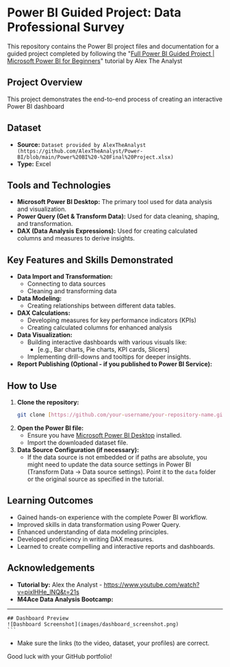 # Power BI Guided Project: Data Professional Survey

This repository contains the Power BI project files and documentation for a guided project completed by following the "[Full Power BI Guided Project | Microsoft Power BI for Beginners]((https://www.youtube.com/watch?v=pixlHHe_lNQ&t=21s))" tutorial by Alex The Analyst

## Project Overview

This project demonstrates the end-to-end process of creating an interactive Power BI dashboard

## Dataset

* **Source:** `Dataset provided by AlexTheAnalyst (https://github.com/AlexTheAnalyst/Power-BI/blob/main/Power%20BI%20-%20Final%20Project.xlsx)`
* **Type:** Excel

## Tools and Technologies

* **Microsoft Power BI Desktop:** The primary tool used for data analysis and visualization.
* **Power Query (Get & Transform Data):** Used for data cleaning, shaping, and transformation.
* **DAX (Data Analysis Expressions):** Used for creating calculated columns and measures to derive insights.

## Key Features and Skills Demonstrated

* **Data Import and Transformation:**
    * Connecting to data sources
    * Cleaning and transforming data
* **Data Modeling:**
    * Creating relationships between different data tables.
* **DAX Calculations:**
    * Developing measures for key performance indicators (KPIs)
    * Creating calculated columns for enhanced analysis
* **Data Visualization:**
    * Building interactive dashboards with various visuals like:
        * [e.g., Bar charts, Pie charts, KPI cards, Slicers]
    * Implementing drill-downs and tooltips for deeper insights.
* **Report Publishing (Optional - if you published to Power BI Service):**


## How to Use

1.  **Clone the repository:**
    ```bash
    git clone [https://github.com/your-username/your-repository-name.git](https://github.com/your-username/your-repository-name.git)
    ```
2.  **Open the Power BI file:**
    * Ensure you have [Microsoft Power BI Desktop](https://powerbi.microsoft.com/downloads/) installed.
    * Import the downloaded dataset file.
3.  **Data Source Configuration (if necessary):**
    * If the data source is not embedded or if paths are absolute, you might need to update the data source settings in Power BI (Transform Data -> Data source settings). Point it to the `data` folder or the original source as specified in the tutorial.

## Learning Outcomes

* Gained hands-on experience with the complete Power BI workflow.
* Improved skills in data transformation using Power Query.
* Enhanced understanding of data modeling principles.
* Developed proficiency in writing DAX measures.
* Learned to create compelling and interactive reports and dashboards.

## Acknowledgements

* **Tutorial by:** Alex the Analyst - https://www.youtube.com/watch?v=pixlHHe_lNQ&t=21s
* **M4Ace Data Analysis Bootcamp:**

---

    ## Dashboard Preview
    ![Dashboard Screenshot](images/dashboard_screenshot.png)
    ```
* Make sure the links (to the video, dataset, your profiles) are correct.

Good luck with your GitHub portfolio!
